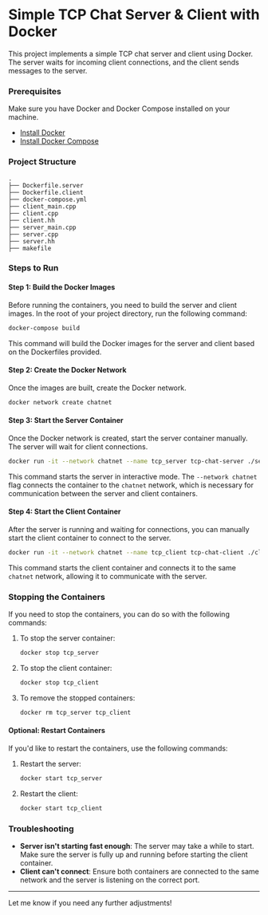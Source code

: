 # Simple TCP Chat Server & Client with Docker

This project implements a simple TCP chat server and client using Docker. The server waits for incoming client connections, and the client sends messages to the server.

### Prerequisites
Make sure you have Docker and Docker Compose installed on your machine.

- [Install Docker](https://docs.docker.com/get-docker/)
- [Install Docker Compose](https://docs.docker.com/compose/install/)

### Project Structure
```
.
├── Dockerfile.server
├── Dockerfile.client
├── docker-compose.yml
├── client_main.cpp
├── client.cpp
├── client.hh
├── server_main.cpp
├── server.cpp
├── server.hh
├── makefile
```

### Steps to Run

#### Step 1: Build the Docker Images

Before running the containers, you need to build the server and client images. In the root of your project directory, run the following command:

```bash
docker-compose build
```

This command will build the Docker images for the server and client based on the Dockerfiles provided.

#### Step 2: Create the Docker Network

Once the images are built, create the Docker network.

```bash
docker network create chatnet
```

#### Step 3: Start the Server Container

Once the Docker network is created, start the server container manually. The server will wait for client connections.

```bash
docker run -it --network chatnet --name tcp_server tcp-chat-server ./server
```

This command starts the server in interactive mode. The `--network chatnet` flag connects the container to the `chatnet` network, which is necessary for communication between the server and client containers.

#### Step 4: Start the Client Container

After the server is running and waiting for connections, you can manually start the client container to connect to the server.

```bash
docker run -it --network chatnet --name tcp_client tcp-chat-client ./client
```

This command starts the client container and connects it to the same `chatnet` network, allowing it to communicate with the server.

### Stopping the Containers

If you need to stop the containers, you can do so with the following commands:

1. To stop the server container:
   ```bash
   docker stop tcp_server
   ```

2. To stop the client container:
   ```bash
   docker stop tcp_client
   ```

3. To remove the stopped containers:
   ```bash
   docker rm tcp_server tcp_client
   ```

#### Optional: Restart Containers

If you'd like to restart the containers, use the following commands:

1. Restart the server:
   ```bash
   docker start tcp_server
   ```

2. Restart the client:
   ```bash
   docker start tcp_client
   ```

### Troubleshooting

- **Server isn't starting fast enough**: The server may take a while to start. Make sure the server is fully up and running before starting the client container.
- **Client can't connect**: Ensure both containers are connected to the same network and the server is listening on the correct port.

---

Let me know if you need any further adjustments!
